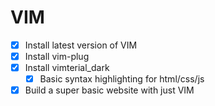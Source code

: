 # VIM

* [x] Install latest version of VIM
* [x] Install vim-plug
* [x] Install vimterial_dark
  * [x] Basic syntax highlighting for html/css/js
* [x] Build a super basic website with just VIM